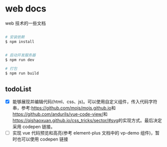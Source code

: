 # web docs

web 技术的一些文档

```bash

# 安装依赖
$ npm install


# 启动开发服务器
$ npm run dev

# 打包
$ npm run build
```

## todoList

- [x] 能够展现并编辑代码(html、css、js)。可以使用自定义组件，传入代码字符串，参考:<https://github.com/mojs/mojs.github.io>和<https://github.com/andurils/vue-code-view/>和<https://qishaoxuan.github.io/css_tricks/sector/#svg>的实现方式。最后决定采用 codepen 链接。
- [ ] 实现 vue 代码预览和高亮(参考 element-plus 文档中的 vp-demo 组件)，暂时也可以使用 codepen 链接
